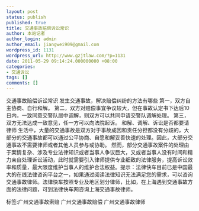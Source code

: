 ```yaml
---
layout: post
status: publish
published: true
title: 交通事故赔偿诉讼常识
author: 本站记者
author_login: admin
author_email: jiangwei909@gmail.com
wordpress_id: 1131
wordpress_url: http://www.gzjtlaw.com/?p=1131
date: 2011-05-29 09:14:24.000000000 +08:00
categories:
- 交通诉讼
tags: []
comments: []
---
```

交通事故赔偿诉讼常识 发生交通事故，解决赔偿纠纷的方法有哪些 第一，双方自主协商、自行和解。 第二，双方对赔偿事宜争议较大，但在事故认定书下达后10日内，一致同意交警队居中调解，则双方可以共同申请交警队调解处理。 第三，双方无法达成一致意见，任一方可以向法院起诉。 和解、调解、诉讼是否都要请律师 生活中，大量的交通事故是双方对于事故成因和责任分担都没有分歧的，大部分的交通事故都可以通过公平协商、自愿和解妥善快速的处理。因此，大部分交通事故不需要律师或者其他人员参与或协助。 然而，部分交通事故案件的处理由于案情复杂、涉及专业法律知识或者当事人争议巨大，又或者当事人没有时间和精力亲自处理诉讼活动，此时就需要引入律师提供专业细致的法律服务，提高诉讼效率和质量，最大限度维护当事人的维护合法权益。提示：法律快车目前已是中国最大的在线法律咨询平台之一，如果通过阅读法律知识无法满足您的需求，可以咨询交通事故律师。法律快车按照专业及地区划分律师，比如，在上海遇到交通事故方面的法律问题，可到法律快车网咨询上海交通事故律师。标签:广州交通事故索赔 广州交通事故赔偿 广州交通事故律师
